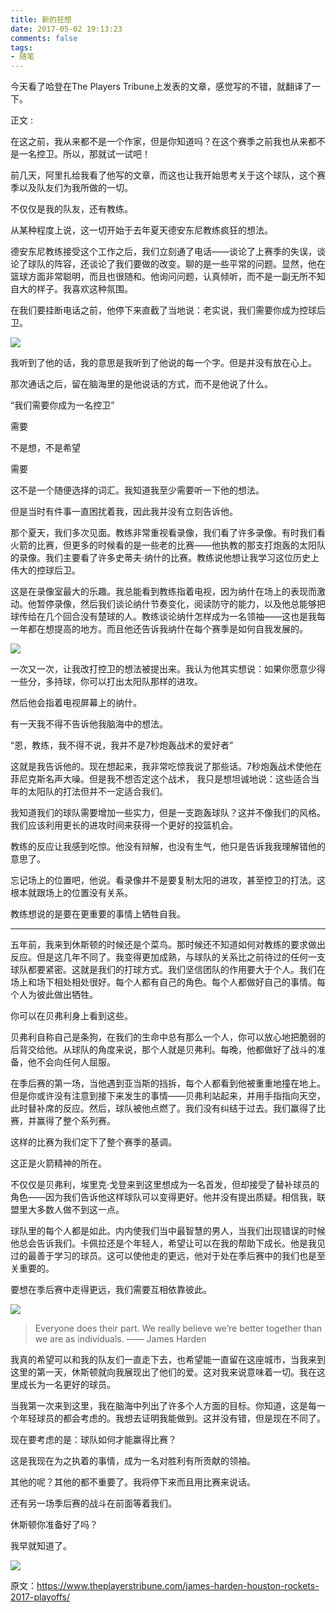 ```yaml
---
title: 新的狂想
date: 2017-05-02 19:13:23
comments: false
tags:
- 随笔
---
```

今天看了哈登在The Players Tribune上发表的文章，感觉写的不错，就翻译了一下。
<!--more-->
正文 :

在这之前，我从来都不是一个作家，但是你知道吗？在这个赛季之前我也从来都不是一名控卫。所以，那就试一试吧！

前几天，阿里扎给我看了他写的文章，而这也让我开始思考关于这个球队，这个赛季以及队友们为我所做的一切。

不仅仅是我的队友，还有教练。

从某种程度上说，这一切开始于去年夏天德安东尼教练疯狂的想法。

德安东尼教练接受这个工作之后，我们立刻通了电话——谈论了上赛季的失误，谈论了球队的阵容，还谈论了我们要做的改变。聊的是一些平常的问题。显然，他在篮球方面非常聪明，而且也很随和。他询问问题，认真倾听，而不是一副无所不知自大的样子。我喜欢这种氛围。

在我们要挂断电话之前，他停下来直截了当地说：老实说，我们需要你成为控球后卫。

![](https://media.theplayerstribune.com/uploads/GettyImages-627208390_master.jpg)

我听到了他的话，我的意思是我听到了他说的每一个字。但是并没有放在心上。

那次通话之后，留在脑海里的是他说话的方式，而不是他说了什么。

“我们需要你成为一名控卫”

需要

不是想，不是希望

需要

这不是一个随便选择的词汇。我知道我至少需要听一下他的想法。

但是当时有件事一直困扰着我，因此我并没有立刻告诉他。

那个夏天，我们多次见面。教练非常重视看录像，我们看了许多录像。有时我们看火箭的比赛，但更多的时候看的是一些老的比赛——他执教的那支打炮轰的太阳队的录像。我们主要看了许多史蒂夫·纳什的比赛。教练说他想让我学习这位历史上伟大的控球后卫。

这是在录像室最大的乐趣。我总能看到教练指着电视，因为纳什在场上的表现而激动。他暂停录像，然后我们谈论纳什节奏变化，阅读防守的能力，以及他总能够把球传给在几个回合没有楚球的人。教练谈论纳什怎样成为一名领袖——这也是我每一年都在想提高的地方。而且他还告诉我纳什在每个赛季是如何自我发展的。

![](https://media.theplayerstribune.com/uploads/GettyImages-646663694_master.jpg)

一次又一次，让我改打控卫的想法被提出来。我认为他其实想说：如果你愿意少得一些分，多持球，你可以打出太阳队那样的进攻。

然后他会指着电视屏幕上的纳什。

有一天我不得不告诉他我脑海中的想法。

“恩，教练，我不得不说，我并不是7秒炮轰战术的爱好者”

这就是我告诉他的。现在想起来，我非常吃惊我说了那些话。7秒炮轰战术使他在菲尼克斯名声大噪。但是我不想否定这个战术， 我只是想坦诚地说：这些适合当年的太阳队的打法但并不一定适合我们。

我知道我们的球队需要增加一些实力，但是一支跑轰球队？这并不像我们的风格。我们应该利用更长的进攻时间来获得一个更好的投篮机会。

教练的反应让我感到吃惊。他没有辩解，也没有生气，他只是告诉我我理解错他的意思了。

忘记场上的位置吧，他说。看录像并不是要复制太阳的进攻，甚至控卫的打法。这根本就跟场上的位置没有关系。

教练想说的是要在更重要的事情上牺牲自我。

***

五年前，我来到休斯顿的时候还是个菜鸟。那时候还不知道如何对教练的要求做出反应。但是这几年不同了。我变得更加成熟，与球队的关系比之前待过的任何一支球队都要紧密。这就是我们的打球方式。我们坚信团队的作用要大于个人。我们在场上和场下相处相处很好。每个人都有自己的角色。每个人都做好自己的事情。每个人为彼此做出牺牲。

你可以在贝弗利身上看到这些。

贝弗利自称自己是条狗，在我们的生命中总有那么一个人，你可以放心地把脆弱的后背交给他。从球队的角度来说，那个人就是贝弗利。每晚，他都做好了战斗的准备，他不会向任何人屈服。

在季后赛的第一场，当他遇到亚当斯的挡拆，每个人都看到他被重重地撞在地上。但是你或许没有注意到接下来发生的事情——贝弗利站起来，并用手指指向天空，此时替补席的反应。然后，球队被他点燃了。我们没有纠结于过去。我们赢得了比赛，并赢得了整个系列赛。

这样的比赛为我们定下了整个赛季的基调。

这正是火箭精神的所在。

不仅仅是贝弗利，埃里克·戈登来到这里想成为一名首发，但却接受了替补球员的角色——因为我们告诉他这样球队可以变得更好。他并没有提出质疑。相信我，联盟里大多数人做不到这一点。

球队里的每个人都是如此。内内使我们当中最智慧的男人，当我们出现错误的时候他总会告诉我们。卡佩拉还是个年轻人，希望让可以在我的帮助下成长。他是我见过的最善于学习的球员。这可以使他走的更远，他对于处在季后赛中的我们也是至关重要的。

要想在季后赛中走得更远，我们需要互相依靠彼此。

![](https://media.theplayerstribune.com/uploads/GettyImages-669256756_master-1440x810.jpg)

> Everyone does their part. We really believe we’re better together than we are as individuals.     —— James Harden

我真的希望可以和我的队友们一直走下去，也希望能一直留在这座城市，当我来到这里的第一天，休斯顿就向我展现出了他们的爱。这对我来说意味着一切。我在这里成长为一名更好的球员。

当我第一次来到这里，我在脑海中列出了许多个人方面的目标。你知道，这是每一个年轻球员的都会考虑的。我想去证明我能做到。这并没有错，但是现在不同了。
 
现在要考虑的是：球队如何才能赢得比赛？

这是我现在为之执着的事情，成为一名对胜利有所贡献的领袖。

其他的呢？其他的都不重要了。我将停下来而且用比赛来说话。

还有另一场季后赛的战斗在前面等着我们。

休斯顿你准备好了吗？

我早就知道了。

![](http://onaxllwtn.bkt.clouddn.com/2017-05-02-1.png)

原文：https://www.theplayerstribune.com/james-harden-houston-rockets-2017-playoffs/